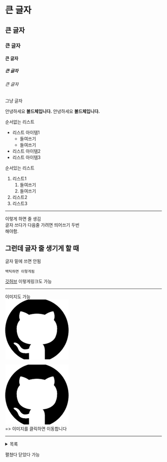 # 큰 글자
## 큰 글자
### 큰 글자
#### 큰 글자
##### 큰 글자
###### 큰 글자
그냥 글자

안녕하세요 <strong>볼드체입니다.</strong>
안녕하세요 **볼드체입니다.**

순서없는 리스트
- 리스트 아이템1
    - 들여쓰기
    - 들여쓰기
- 리스트 아이템2
- 리스트 아이템3

순서있는 리스트
1. 리스트1
    1. 들여쓰기
    1. 들여쓰기
2. 리스트2
3. 리스트3

---

이렇게 하면 줄 생김  
글자 쓰다가 다음줄 가려면 띄어쓰기 두번  
해야함.

그런데 글자 줄 생기게 할 때
---
글자 밑에 쓰면 안됨



`백틱하면 이렇게됨`

[깃허브](https://github.com)
이렇게링크도 가능

---
이미지도 가능  
![이미지](images/github.png)

[![이미지](images/github.png)](https://github.com)  
=> 이미지를 클릭하면 이동합니다

---
<details>
<summary>목록</summary>

목록1  

목록2

목록3  

목록4
</details>

펼쳤다 닫았다 가능 